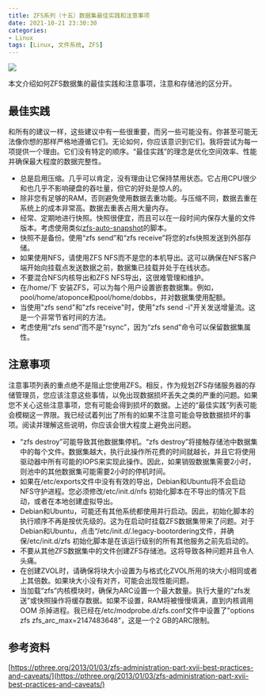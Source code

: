 ```yaml
---
title: ZFS系列（十五）数据集最佳实践和注意事项
date: 2021-10-21 23:30:30
categories:
- Linux
tags: [Linux, 文件系统, ZFS]
---
```


![](https://z3.ax1x.com/2021/10/25/55upid.png)
<!-- more -->

本文介绍如何ZFS数据集的最佳实践和注意事项，注意和存储池的区分开。

## 最佳实践
和所有的建议一样，这些建议中有一些很重要，而另一些可能没有。你甚至可能无法像你想的那样严格地遵循它们。无论如何，你应该意识到它们。我将尝试为每一项提供一个理由。它们没有特定的顺序。“最佳实践”的理念是优化空间效率、性能并确保最大程度的数据完整性。
* 总是启用压缩。几乎可以肯定，没有理由让它保持禁用状态。它占用CPU很少和也几乎不影响硬盘的吞吐量，但它的好处是惊人的。
* 除非您有足够的RAM，否则避免使用数据去重功能。与压缩不同，数据去重在系统上的成本非常高。数据去重表占用大量内存。 
* 经常、定期地进行快照。快照很便宜，而且可以在一段时间内保存大量的文件版本。考虑使用类似[zfs-auto-snapshot](https://github.com/zfsonlinux/zfs-auto-snapshot)的脚本。 
*  快照不是备份。使用“zfs send”和“zfs receive”将您的zfs快照发送到外部存储。
*  如果使用NFS，请使用ZFS NFS而不是您的本机导出。这可以确保在NFS客户端开始向挂载点发送数据之前，数据集已挂载并处于在线状态。
*  不要混合NFS内核导出和ZFS NFS导出，这很难管理和维护。
*  在/home/下 安装ZFS，可以为每个用户设置嵌套数据集。例如，pool/home/atoponce和pool/home/dobbs，并对数据集使用配额。
*  当使用"zfs send"和"zfs receive"时，使用"zfs send -i"开关发送增量流。这是一个非常节省时间的方法。
*  考虑使用“zfs send”而不是“rsync”，因为“zfs send”命令可以保留数据集属性。

## 注意事项
注意事项列表的重点绝不是阻止您使用ZFS。相反，作为规划ZFS存储服务器的存储管理员，您应该注意这些事情，以免出现数据损坏丢失之类的严重的问题。如果您不关心这些注意事项，您有可能会得到损坏的数据。上述的“最佳实践”列表可能会模糊这一界限。我已经试着列出了所有的如果不注意可能会导致数据损坏的事项。阅读并理解这些说明，你应该会很大程度上避免出问题。
*  “zfs destroy”可能导致其他数据集停机。“zfs destroy”将接触存储池中数据集中的每个文件。数据集越大，执行此操作所花费的时间就越长，并且它将使用驱动器中所有可能的IOPS来实现此操作。因此，如果销毁数据集需要2小时，则池中的其他数据集可能需要2小时的停机时间。
*  如果在/etc/exports文件中没有有效的导出，Debian和Ubuntu将不会启动NFS守护进程。您必须修改/etc/init.d/nfs 初始化脚本在不导出的情况下启动，或者在本地创建虚拟导出。
* Debian和Ubuntu，可能还有其他系统都使用并行启动。因此，初始化脚本的执行顺序不再是按优先级的。这为在启动时挂载ZFS数据集带来了问题。对于Debian和Ubuntu，点击“/etc/init.d/.legacy-bootordering文件，并确保/etc/init.d/zfs 初始化脚本是在该运行级别的所有其他服务之前先启动的。
*  不要从其他ZFS数据集中的文件创建ZFS存储池。这将导致各种问题并且令人头痛。
*  在创建ZVOL时，请确保将块大小设置为与格式化ZVOL所用的块大小相同或者上其倍数。如果块大小没有对齐，可能会出现性能问题。
*  当加载“zfs”内核模块时，确保为ARC设置一个最大数量。执行大量的“zfs发送”或快照操作将缓存数据。如果不设置，RAM将被慢慢填满，直到内核调用OOM 杀掉进程。我已经在/etc/modprobe.d/zfs.conf文件中设置了"options zfs zfs_arc_max=2147483648"，这是一个2 GB的ARC限制。

## 参考资料
[https://pthree.org/2013/01/03/zfs-administration-part-xvii-best-practices-and-caveats/](https://pthree.org/2013/01/03/zfs-administration-part-xvii-best-practices-and-caveats/)
 